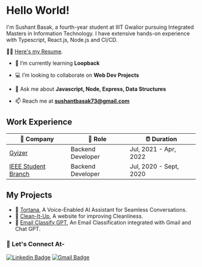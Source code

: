 <h1>Hello World!</h1>
I'm Sushant Basak, a fourth-year student at IIIT Gwalior pursuing Integrated Masters in Information Technology. I have extensive hands-on experience with Typescript, React.js, Node.js and CI/CD. 

👨‍🎓  [Here's my Resume](https://drive.google.com/file/d/1yPWwX-tvPdH7dTbY5_QZCa5Gj4_Is5rK/view).

- 🌱 I’m currently learning **Loopback**

- :computer: I’m looking to collaborate on **Web Dev Projects**

- 💬 Ask me about **Javascript, Node, Express, Data Structures**

- 📫 Reach me at **sushantbasak73@gmail.com**

## Work Experience

| 🏢 Company | 💼 Role | ⏰ Duration |
| --- | --- | --- |
| [Gyizer](https://gyizer.com/) | Backend Developer | Jul, 2021 - Apr, 2022 |
| [IEEE Student Branch](https://www.iiitm.ac.in/index.php/en/) | Backend Developer | Jul, 2020 - Sept, 2020 |

## My Projects
- 🤖 [Tortana](https://tortana-2.onrender.com/), A Voice-Enabled AI Assistant for Seamless Conversations.
- 🧹 [Clean-It-Up](https://github.com/sushantbasak/Clean-It-Up), A website for improving Cleanliness. 
- 📨 [Email Classify GPT](https://github.com/sushantbasak/Email-Classify-GPT), An Email Classification integrated with Gmail and Chat GPT.
  
### :handshake: **Let's Connect At-**
  
[![Linkedin Badge](https://img.shields.io/badge/-Sushant%20Basak-blue?style=flat-square&logo=Linkedin&logoColor=white&link=https://www.linkedin.com/in/sushant-basak-29928b190/)](https://www.linkedin.com/in/sushant-basak-29928b190/)
[![Gmail Badge](https://img.shields.io/badge/-sushantbasak73@gmail.com-c14438?style=flat-square&logo=Gmail&logoColor=white&link=mailto:sushantbasak73@gmail.com)](mailto:sushantbasak73@gmail.com)
